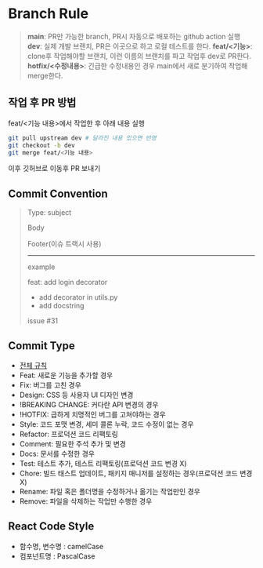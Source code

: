 # Branch Rule

> **main**: PR만 가능한 branch, PR시 자동으로 배포하는 github action 실행
> **dev**: 실제 개발 브랜치, PR은 이곳으로 하고 로컬 테스트를 한다.
> **feat/<기능>**: clone후 작업해야할 브랜치, 이런 이름의 브랜치를 파고 작업후 dev로 PR한다.
> **hotfix/<수정내용>**: 긴급한 수정내용인 경우 main에서 새로 분기하여 작업해 merge한다.

## 작업 후 PR 방법

feat/<기능 내용>에서 작업한 후 아래 내용 실행

```sh
git pull upstream dev # 달라진 내용 있으면 반영
git checkout -b dev
git merge feat/<기능 내용>
```

이후 깃허브로 이동후 PR 보내기

## Commit Convention

> Type: subject
>
> Body
>
> Footer(이슈 트랙시 사용)
>
> ---
>
> example
>
> feat: add login decorator
>
> - add decorator in utils.py
> - add docstring
>
> issue #31

## Commit Type

- [전체 규칙](https://overcome-the-limits.tistory.com/entry/%ED%98%91%EC%97%85-%ED%98%91%EC%97%85%EC%9D%84-%EC%9C%84%ED%95%9C-%EA%B8%B0%EB%B3%B8%EC%A0%81%EC%9D%B8-git-%EC%BB%A4%EB%B0%8B%EC%BB%A8%EB%B2%A4%EC%85%98-%EC%84%A4%EC%A0%95%ED%95%98%EA%B8%B0)
- Feat: 새로운 기능을 추가할 경우
- Fix: 버그를 고친 경우
- Design: CSS 등 사용자 UI 디자인 변경
- !BREAKING CHANGE: 커다란 API 변경의 경우
- !HOTFIX: 급하게 치명적인 버그를 고쳐야하는 경우
- Style: 코드 포맷 변경, 세미 콜론 누락, 코드 수정이 없는 경우
- Refactor: 프로덕션 코드 리팩토링
- Comment: 필요한 주석 추가 및 변경
- Docs: 문서를 수정한 경우
- Test: 테스트 추가, 테스트 리팩토링(프로덕션 코드 변경 X)
- Chore: 빌드 태스트 업데이트, 패키지 매니저를 설정하는 경우(프로덕션 코드 변경 X)
- Rename: 파일 혹은 폴더명을 수정하거나 옮기는 작업만인 경우
- Remove: 파일을 삭제하는 작업만 수행한 경우

## React Code Style

- 함수명, 변수명 : camelCase
- 컴포넌트명 : PascalCase
